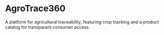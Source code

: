 # AgroTrace360
A platform for agricultural traceability, featuring crop tracking and a product catalog for transparent consumer access.
